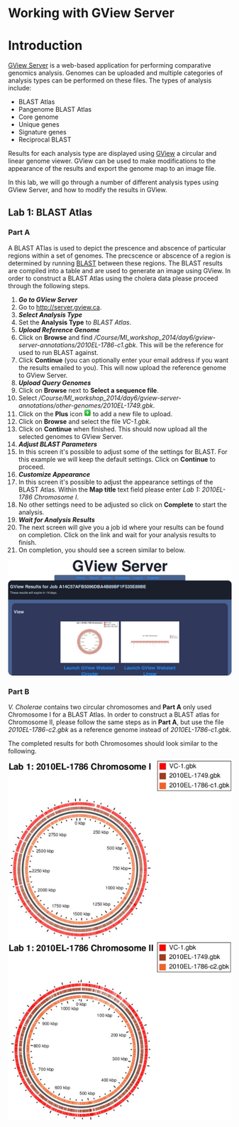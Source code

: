 Working with GView Server
=========================

Introduction
============

[GView Server](http://server.gview.ca) is a web-based application for performing comparative genomics analysis.  Genomes can be uploaded and multiple categories of analysis types can be performed on these files.  The types of analysis include:

* BLAST Atlas
* Pangenome BLAST Atlas
* Core genome
* Unique genes
* Signature genes
* Reciprocal BLAST

Results for each analysis type are displayed using [GView](http://www.gview.ca) a circular and linear genome viewer.  GView can be used to make modifications to the appearance of the results and export the genome map to an image file.

In this lab, we will go through a number of different analysis types using GView Server, and how to modify the results in GView.

Lab 1: BLAST Atlas
------------------

### Part A

A BLAST ATlas is used to depict the prescence and abscence of particular regions within a set of genomes.  The precscence or abscence of a region is determined by running [BLAST](http://en.wikipedia.org/wiki/BLAST) between these regions.  The BLAST results are compiled into a table and are used to generate an image using GView.  In order to construct a BLAST Atlas using the cholera data please proceed through the following steps.

1. **_Go to GView Server_**
  1. Go to http://server.gview.ca.
2. **_Select Analysis Type_**
  1. Set the **Analysis Type** to *BLAST Atlas*.
3. **_Upload Reference Genome_**
  1. Click on **Browse** and find */Course/MI_workshop_2014/day6/gview-server-annotations/2010EL-1786-c1.gbk*.  This will be the reference for used to run BLAST against.
  2. Click **Continue** (you can optionally enter your email address if you want the results emailed to you).  This will now upload the reference genome to GView Server.
4. **_Upload Query Genomes_**
  1. Click on **Browse** next to **Select a sequence file**.
  2. Select */Course/MI_workshop_2014/day6/gview-server-annotations/other-genomes/2010EL-1749.gbk*.
  3. Click on the **Plus** icon ![plus](images/plus-button.png) to add a new file to upload.
  4. Click on **Browse** and select the file *VC-1.gbk*.
  5. Click on **Continue** when finished.  This should now upload all the selected genomes to GView Server.
5. **_Adjust BLAST Parameters_**
  1. In this screen it's possible to adjust some of the settings for BLAST.  For this example we will keep the default settings.  Click on **Continue** to proceed.
6. **_Customize Appearance_**
  1. In this screen it's possible to adjust the appearance settings of the BLAST Atlas.  Within the **Map title** text field please enter *Lab 1: 2010EL-1786 Chromosome I*.
  2. No other settings need to be adjusted so click on **Complete** to start the analysis.
7. **_Wait for Analysis Results_**
  1. The next screen will give you a job id where your results can be found on completion.  Click on the link and wait for your analysis results to finish.
  2. On completion, you should see a screen similar to below.

  ![lab1a-results](images/lab1a-results.jpg)

### Part B

*V. Cholerae* contains two circular chromosomes and **Part A** only used Chromosome I for a BLAST Atlas.  In order to construct a BLAST atlas for Chromosome II, please follow the same steps as in **Part A**, but use the file *2010EL-1786-c2.gbk* as a reference genome instead of *2010EL-1786-c1.gbk*.

The completed results for both Chromosomes should look similar to the following.

![lab1a-atlas](images/lab1a-atlas.jpg) ![lab1b-atlas](images/lab1b-atlas.jpg)
